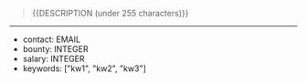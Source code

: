 >{{DESCRIPTION (under 255 characters)}}
------
- contact: EMAIL
- bounty: INTEGER 
- salary: INTEGER 
- keywords: ["kw1", "kw2", "kw3"]
